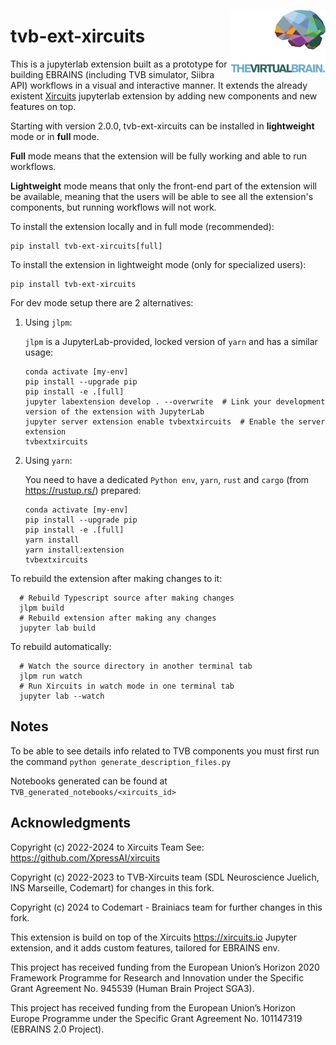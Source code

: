 <p>
    <img src="style/icons/TVB_logo.svg" alt="TVB logo" title="TVB" align="right" height="100" />
</p>

# tvb-ext-xircuits

This is a jupyterlab extension built as a prototype for building EBRAINS 
(including TVB simulator, Siibra API) workflows in a visual and interactive manner. It 
extends the already existent [Xircuits](https://xircuits.io/) jupyterlab extension 
by adding new components and new features on top.

Starting with version 2.0.0, tvb-ext-xircuits can be installed in **lightweight** mode or in **full** mode.

**Full** mode means that the extension will be fully working and able to run workflows.

**Lightweight** mode means that only the front-end part of the extension will be available, meaning that the users will 
be able to see all the extension's components, but running workflows will not work.

To install the extension locally and in full mode (recommended):

    pip install tvb-ext-xircuits[full]


To install the extension in lightweight mode (only for specialized users):

    pip install tvb-ext-xircuits


For dev mode setup there are 2 alternatives:
1. Using `jlpm`:

    `jlpm` is a JupyterLab-provided, locked version of `yarn` and has a similar usage:

    ```
    conda activate [my-env]
    pip install --upgrade pip
    pip install -e .[full]
    jupyter labextension develop . --overwrite  # Link your development version of the extension with JupyterLab
    jupyter server extension enable tvbextxircuits  # Enable the server extension
    tvbextxircuits
    ```

2. Using `yarn`:

    You need to have a dedicated `Python env`, `yarn`, `rust` and `cargo` (from https://rustup.rs/) prepared:
   
    ```
    conda activate [my-env]
    pip install --upgrade pip
    pip install -e .[full]
    yarn install
    yarn install:extension
    tvbextxircuits
    ```
    
To rebuild the extension after making changes to it:

      # Rebuild Typescript source after making changes
      jlpm build
      # Rebuild extension after making any changes
      jupyter lab build

To rebuild automatically:

      # Watch the source directory in another terminal tab
      jlpm run watch
      # Run Xircuits in watch mode in one terminal tab
      jupyter lab --watch

##  Notes
To be able to see details info related to TVB components you must first run the command `python generate_description_files.py`

Notebooks generated can be found at `TVB_generated_notebooks/<xircuits_id>`

##  Acknowledgments

Copyright (c) 2022-2024 to Xircuits Team See: https://github.com/XpressAI/xircuits

Copyright (c) 2022-2023 to TVB-Xircuits team (SDL Neuroscience Juelich, INS Marseille, Codemart) for changes in this fork.

Copyright (c) 2024 to Codemart - Brainiacs team for further changes in this fork.

This extension is build on top of the Xircuits https://xircuits.io Jupyter extension, and it adds custom features, tailored for EBRAINS env.

This project has received funding from the European Union’s Horizon 2020 Framework Programme for Research and Innovation under the Specific Grant Agreement No. 945539 (Human Brain Project SGA3).

This project has received funding from the European Union’s Horizon Europe Programme under the Specific Grant Agreement No. 101147319 (EBRAINS 2.0 Project).
